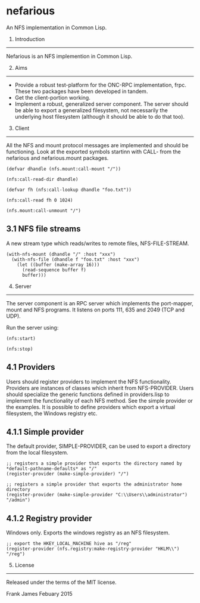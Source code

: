 # nefarious
An NFS implementation in Common Lisp.

1. Introduction
-----------------

Nefarious is an NFS implemention in Common Lisp.

2. Aims
---------

* Provide a robust test-platform for the ONC-RPC implementation, frpc. These two packages have been
developed in tandem.
* Get the client-portion working. 
* Implement a robust, generalized server component. The server should be able to export
a generalized filesystem, not necessarily the underlying host filesystem (although it should be able
to do that too).


3. Client
----------

All the NFS and mount protocol messages are implemented and should be functioning. Look at the exported 
symbols startinn with CALL- from the nefarious and nefarious.mount packages.

```
(defvar dhandle (nfs.mount:call-mount "/"))

(nfs:call-read-dir dhandle)

(defvar fh (nfs:call-lookup dhandle "foo.txt"))

(nfs:call-read fh 0 1024)

(nfs.mount:call-unmount "/")
```

3.1 NFS file streams
---------------------

A new stream type which reads/writes to remote files, NFS-FILE-STREAM.

```
(with-nfs-mount (dhandle "/" :host "xxx")
  (with-nfs-file (dhandle f "foo.txt" :host "xxx")
    (let ((buffer (make-array 16)))
      (read-sequence buffer f)
      buffer)))
```

4. Server 
-----------

The server component is an RPC server which implements the port-mapper, mount and NFS programs. 
It listens on ports 111, 635 and 2049 (TCP and UDP).

Run the server using:

```
(nfs:start)

(nfs:stop)
```

4.1 Providers
--------------

Users should register providers to implement the NFS functionality. Providers are instances 
of classes which inherit from NFS-PROVIDER. Users should specialize the generic functions 
defined in providers.lisp to implement the functionality of each NFS method. 
See the  simple provider or the examples. It is possible to define providers which export
a virtual filesystem, the Windows registry etc.

4.1.1 Simple provider
----------------------

The default provider, SIMPLE-PROVIDER, can be used to export a directory from the local filesystem.

```
;; registers a simple provider that exports the directory named by *default-pathname-defaults* as "/"
(register-provider (make-simple-provider) "/")

;; registers a simple provider that exports the administrator home directory
(register-provider (make-simple-provider "C:\\Users\\administrator") "/admin")
```

4.1.2 Registry provider
-------------------------

Windows only. Exports the windows registry as an NFS filesystem.

```
;; export the HKEY_LOCAL_MACHINE hive as "/reg"
(register-provider (nfs.registry:make-registry-provider "HKLM\\") "/reg")
```

5. License
------------

Released under the terms of the MIT license.


Frank James 
Febuary 2015
